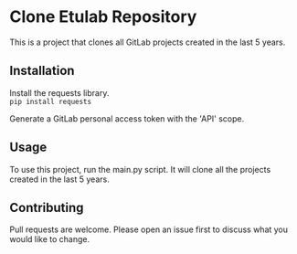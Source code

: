 <h1>Clone Etulab Repository </h1>
This is a project that clones all GitLab projects created in the last 5 years.

<h2>Installation</h2>
Install the requests library.
<br>
<code>pip install requests</code>
<br>

Generate a GitLab personal access token with the 'API' scope.
<h2>Usage</h2>
To use this project, run the main.py script. It will clone all the projects created in the last 5 years.

<h2>Contributing</h2>
Pull requests are welcome. Please open an issue first to discuss what you would like to change.

